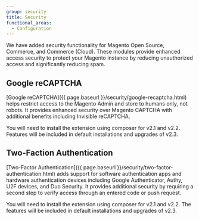```yaml
---
group: security
title: Security
functional_areas:
  - Configuration
---
```


We have added security functionality for Magento Open Source, Commerce, and Commerce (Cloud).  These modules provide enhanced access security to protect your Magento instance by reducing unauthorized access and significantly reducing spam.

## Google reCAPTCHA

[Google reCAPTCHA]({{ page.baseurl }}/security/google-recaptcha.html) helps restrict access to the Magento Admin and store to humans only, not robots. It provides enhanced security over Magento CAPTCHA with additional benefits including Invisible reCAPTCHA.

You will need to install the extension using composer for v2.1 and v2.2. Features will be included in default installations and upgrades of v2.3.

## Two-Faction Authentication

[Two-Factor Authentication]({{ page.baseurl }}/security/two-factor-authentication.html) adds support for software authentication apps and hardware authentication devices including Google Authenticator, Authy, U2F devices, and Duo Security. It provides additional security by requiring a second step to verify access through an entered code or push request.

You will need to install the extension using composer for v2.1 and v2.2. The features will be included in default installations and upgrades of v2.3.
